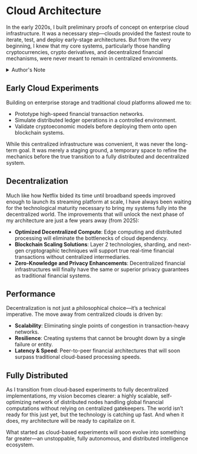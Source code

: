# Cloud Architecture

In the early 2020s, I built preliminary proofs of concept on enterprise cloud infrastructure. It was a necessary step—clouds provided the fastest route to iterate, test, and deploy early-stage architectures. But from the very beginning, I knew that my core systems, particularly those handling cryptocurrencies, crypto derivatives, and decentralized financial mechanisms, were never meant to remain in centralized environments.

<details>
<summary>Author's Note</summary>

Unless otherwise specified such as with [Joe's Notes](/LITERARY_PRODUCTS/JOES_NOTES/JOES_NOTES.MD), all content in [GitHub repositories](https://github.com/rolodexter/), [GitBook documentation](https://parkhealth.gitbook.io/rolodexter), [Hugging Face datasets](https://huggingface.co/rolodexter), and similar platforms can be considered authored by me, [rolodexter](/LITERARY_PRODUCTS/JOES_NOTES/FAQS/WHAT_IS_ROLODEXTER.md). 

</details>

## Early Cloud Experiments
Building on enterprise storage and traditional cloud platforms allowed me to:
- Prototype high-speed financial transaction networks.
- Simulate distributed ledger operations in a controlled environment.
- Validate cryptoeconomic models before deploying them onto open blockchain systems.

While this centralized infrastructure was convenient, it was never the long-term goal. It was merely a staging ground, a temporary space to refine the mechanics before the true transition to a fully distributed and decentralized system.

## Decentralization
Much like how Netflix bided its time until broadband speeds improved enough to launch its streaming platform at scale, I have always been waiting for the technological maturity necessary to bring my systems fully into the decentralized world. The improvements that will unlock the next phase of my architecture are just a few years away (from 2025):

- **Optimized Decentralized Compute**: Edge computing and distributed processing will eliminate the bottlenecks of cloud dependency.
- **Blockchain Scaling Solutions**: Layer 2 technologies, sharding, and next-gen cryptographic techniques will support true real-time financial transactions without centralized intermediaries.
- **Zero-Knowledge and Privacy Enhancements**: Decentralized financial infrastructures will finally have the same or superior privacy guarantees as traditional financial systems.

## Performance 
Decentralization is not just a philosophical choice—it’s a technical imperative. The move away from centralized clouds is driven by:
- **Scalability**: Eliminating single points of congestion in transaction-heavy networks.
- **Resilience**: Creating systems that cannot be brought down by a single failure or entity.
- **Latency & Speed**: Peer-to-peer financial architectures that will soon surpass traditional cloud-based processing speeds.

## Fully Distributed 
As I transition from cloud-based experiments to fully decentralized implementations, my vision becomes clearer: a highly scalable, self-optimizing network of distributed nodes handling global financial computations without relying on centralized gatekeepers. The world isn’t ready for this just yet, but the technology is catching up fast. And when it does, my architecture will be ready to capitalize on it.

What started as cloud-based experiments will soon evolve into something far greater—an unstoppable, fully autonomous, and distributed intelligence ecosystem.

